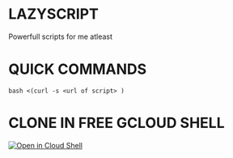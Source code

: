 # LAZYSCRIPT
Powerfull scripts for me atleast

# QUICK COMMANDS
`bash <(curl -s <url of script> )`

# CLONE IN FREE GCLOUD SHELL
[![Open in Cloud Shell](https://img.shields.io/badge/Google%20Cloud%20Shell-Clone-5391FE?style=for-the-badge&logo=gnu-bash&logoColor=white)](https://ssh.cloud.google.com/cloudshell/editor?cloudshell_git_repo=&shellonly=true)
